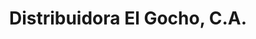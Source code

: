 ---
title: "Distribuidora El Gocho, C.A."
url: /ciudad-guayana-puerto-ordaz/distribuidora-el-gocho-c-a/
shop: alcohol
---